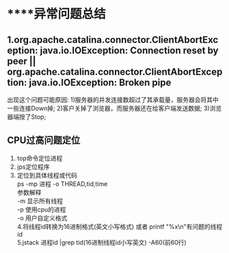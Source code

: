 # ****异常问题总结
## 1.org.apache.catalina.connector.ClientAbortException: java.io.IOException: Connection reset by peer || org.apache.catalina.connector.ClientAbortException: java.io.IOException: Broken pipe

   出现这个问题可能原因:
        1)服务器的并发连接数超过了其承载量，服务器会将其中一些连接Down掉;
        2)客户关掉了浏览器，而服务器还在给客户端发送数据;
        3)浏览器端按了Stop;

## CPU过高问题定位
 1. top命令定位进程    
 2. jps定位程序  
 3. 定位到具体线程或代码    
   ps -mp 进程 -o THREAD,tid,time  
   参数解释  
   -m 显示所有线程  
   -p 使用cpu的进程  
   -o 用户自定义格式  
 4.将线程id转换为16进制格式(英文小写格式)  或者  printf "%x\n"有问题的线程id  
 5.jstack 进程id |grep tid(16进制线程id小写英文) -A60(前60行)  